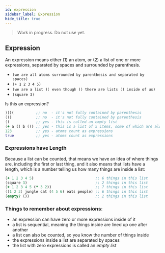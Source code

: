 ```yaml
---
id: expression
sidebar_label: Expression
hide_title: true
---
```


> Work in progress. Do not use yet.

##   Expression

An expression means either (1) an atom, or (2) a list of one or more expressions,
separated by spaces and surrounded by parenthesis.

  * `(we are all atoms surrounded by parenthesis and separated by spaces)`
  * `(+ 1 2 3 4 5)`
  * `(we are a list () even though () there are lists () inside of us)`
  * `(square 3)`

Is this an expression?

``` clojure
)()(          ;; no  - it's not fully contained by parenthesis
())           ;; no  - it's not fully contained by parenthesis
()            ;; yes - this is called an empty list
(+ a () b ()) ;; yes - this is a list of 5 items, some of which are also lists
123           ;; yes - atoms count as expressions
true          ;; yes - atoms count as expressions
```

###  Expressions have Length

Because a list can be counted, that means we have an idea of where things are, 
including the first or last thing, and it also means that lists have a length, 
which is a number telling us how many things are inside a list:

``` clojure
(+ 1 2 3 4 5)                            ;; 6 things in this list
(square 3)                               ;; 2 things in this list
(+ 1 2 3 4 5 (* 3 2))                    ;; 7 things in this list
((1 2 3) jungle cat (4 5 6) eats people) ;; 6 things in this list
(empty? ())                              ;; 2 things in this list
```

###  Things to remember about expressions:

- an expression can have zero or more expressions inside of it
- a list is sequential, meaning the things inside are lined up one after another
- a list can also be counted, so you know the number of things inside
- the expressions inside a list are separated by spaces
- the list with zero expressions is called an *empty list*
